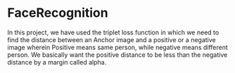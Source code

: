 # FaceRecognition
In this project, we have used the triplet loss function in which we need to find the distance between an Anchor image and a positive or a negative image
wherein Positive means same person, while negative means different person. We basically want the positive distance to be less than the negative distance
by a margin called alpha.

